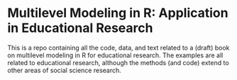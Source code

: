# Multilevel Modeling in R: Application in Educational Research

This is a repo containing all the code, data, and text related to a (draft) book on multilevel modeling in R for educational research. The examples are all related to educational research, although the methods (and code) extend to other areas of social science research. 